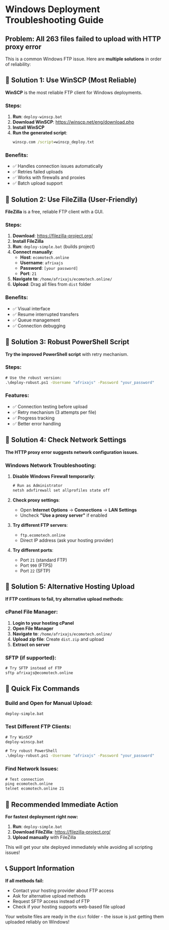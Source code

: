 # Windows Deployment Troubleshooting Guide

## Problem: All 263 files failed to upload with HTTP proxy error

This is a common Windows FTP issue. Here are **multiple solutions** in order of reliability:

## 🎯 Solution 1: Use WinSCP (Most Reliable)

**WinSCP** is the most reliable FTP client for Windows deployments.

### Steps:
1. **Run**: `deploy-winscp.bat`
2. **Download WinSCP**: https://winscp.net/eng/download.php
3. **Install WinSCP**
4. **Run the generated script**:
   ```cmd
   winscp.com /script=winscp_deploy.txt
   ```

### Benefits:
- ✅ Handles connection issues automatically
- ✅ Retries failed uploads
- ✅ Works with firewalls and proxies
- ✅ Batch upload support

## 🎯 Solution 2: Use FileZilla (User-Friendly)

**FileZilla** is a free, reliable FTP client with a GUI.

### Steps:
1. **Download**: https://filezilla-project.org/
2. **Install FileZilla**
3. **Run**: `deploy-simple.bat` (builds project)
4. **Connect manually**:
   - **Host**: `ecomotech.online`
   - **Username**: `afrixajs`
   - **Password**: `[your password]`
   - **Port**: `21`
5. **Navigate to**: `/home/afrixajs/ecomotech.online/`
6. **Upload**: Drag all files from `dist` folder

### Benefits:
- ✅ Visual interface
- ✅ Resume interrupted transfers
- ✅ Queue management
- ✅ Connection debugging

## 🎯 Solution 3: Robust PowerShell Script

**Try the improved PowerShell script** with retry mechanism.

### Steps:
```cmd
# Use the robust version:
.\deploy-robust.ps1 -Username "afrixajs" -Password "your_password"
```

### Features:
- ✅ Connection testing before upload
- ✅ Retry mechanism (3 attempts per file)
- ✅ Progress tracking
- ✅ Better error handling

## 🎯 Solution 4: Check Network Settings

**The HTTP proxy error suggests network configuration issues.**

### Windows Network Troubleshooting:
1. **Disable Windows Firewall temporarily**:
   ```cmd
   # Run as Administrator
   netsh advfirewall set allprofiles state off
   ```

2. **Check proxy settings**:
   - Open **Internet Options** → **Connections** → **LAN Settings**
   - Uncheck **"Use a proxy server"** if enabled

3. **Try different FTP servers**:
   - `ftp.ecomotech.online`
   - Direct IP address (ask your hosting provider)

4. **Try different ports**:
   - Port `21` (standard FTP)
   - Port `990` (FTPS)
   - Port `22` (SFTP)

## 🎯 Solution 5: Alternative Hosting Upload

**If FTP continues to fail, try alternative upload methods:**

### cPanel File Manager:
1. **Login to your hosting cPanel**
2. **Open File Manager**
3. **Navigate to**: `/home/afrixajs/ecomotech.online/`
4. **Upload zip file**: Create `dist.zip` and upload
5. **Extract on server**

### SFTP (if supported):
```cmd
# Try SFTP instead of FTP
sftp afrixajs@ecomotech.online
```

## 🔧 Quick Fix Commands

### Build and Open for Manual Upload:
```cmd
deploy-simple.bat
```

### Test Different FTP Clients:
```cmd
# Try WinSCP
deploy-winscp.bat

# Try robust PowerShell
.\deploy-robust.ps1 -Username "afrixajs" -Password "your_password"
```

### Find Network Issues:
```cmd
# Test connection
ping ecomotech.online
telnet ecomotech.online 21
```

## 🎯 Recommended Immediate Action

**For fastest deployment right now:**

1. **Run**: `deploy-simple.bat`
2. **Download FileZilla**: https://filezilla-project.org/
3. **Upload manually** with FileZilla

This will get your site deployed immediately while avoiding all scripting issues!

## 📞 Support Information

**If all methods fail:**
- Contact your hosting provider about FTP access
- Ask for alternative upload methods
- Request SFTP access instead of FTP
- Check if your hosting supports web-based file upload

Your website files are ready in the `dist` folder - the issue is just getting them uploaded reliably on Windows!